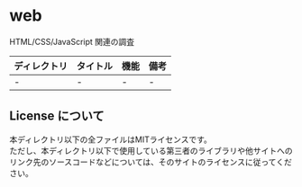 # web

HTML/CSS/JavaScript 関連の調査

| ディレクトリ  | タイトル        | 機能 | 備考 |
| ------------- | --------------- | -----| ---- |
| -             | -               | -    | -    |

## License について

本ディレクトリ以下の全ファイルはMITライセンスです。  
ただし、本ディレクトリ以下で使用している第三者のライブラリや他サイトへのリンク先のソースコードなどについては、そのサイトのライセンスに従ってください。  

